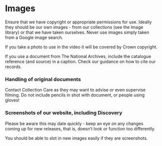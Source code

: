 # Images

Ensure that we have copyright or appropriate permissions for use. Ideally they should be our own images - from our collections (see the Image library) or that we have taken ourselves. Never use images simply taken from a Google image search.

If you take a photo to use in the video it will be covered by Crown copyright.

If you use a document from The National Archives, include the catalogue reference (and source) in a caption. Check our guidance on how to cite our records.

### Handling of original documents

Contact Collection Care as they may want to advise or even supervise filming. Do not include pencils in shot with document, or people using gloves!

### Screenshots of our website, including Discovery

Please be aware this may date quickly - keep an eye on any changes coming up for new releases, that is, doesn’t look or function too differently.

You should be able to slot in new images easily if they are screenshots.
